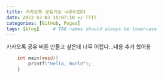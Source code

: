 ```yaml
---
title: 카카오톡 공유기능 너무어렵다
date: 2022-02-03 15:07:10 +/-TTTT
categories: [GitHub, Pages]
tags: [blog]     # TAG names should always be lowercase
---
```

카카오톡 공유 버튼 만들고 싶은데 너무 어렵다...내용 추가 했어용

```c
    int main(void){
        printf("Hello, World");
    }
```
